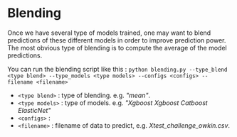 # Blending
Once we have several type of models trained, one may want to blend predictions of these different models in order to improve prediction power. The most obvious type of blending is to compute the average of the model predictions.


You can run the blending script like this : 
`python blending.py --type_blend <type blend> --type_models <type models> --configs <configs> --filename <filename>`

* `<type blend>` : type of blending. e.g. *"mean"*.
* `<type models>` : type of models. e.g. *"Xgboost Xgboost Catboost ElasticNet"*
* `<configs>` : 
* `<filename>` : filename of data to predict, e.g. *Xtest_challenge_owkin.csv*.
